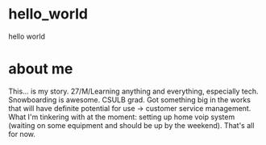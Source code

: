 # hello_world
hello world

# about me
This... is my story. 27/M/Learning anything and everything, especially tech. Snowboarding is awesome.
CSULB grad.
Got something big in the works that will have definite potential for use -> customer service management.
What I'm tinkering with at the moment: setting up home voip system (waiting on some equipment and should be up by the weekend).
That's all for now.
